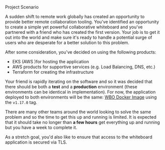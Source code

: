 Project Scenario

A sudden shift to remote work globally has created an opportunity to provide better remote collaboration tooling.
You've identified an opportunity to create a simple yet powerful collaborative whiteboard and you've partnered with a 
friend who has created the first version. Your job is to get it out into the world and make sure it's ready to handle a 
potential surge of users who are desperate for a better solution to this problem.

After some consideration, you've decided on using the following products:

- EKS (AWS )for hosting the application
- AWS products for supportive services (e.g. Load Balancing, DNS, etc.)
- Terraform for creating the infrastructure

Your friend is rapidly iterating on the software and so it was decided that there should be both a **test** and 
a **production** environment (these environments can be identical in implementation). For now, the application deployed 
to both environments will be the same: [WBO Docker Image](https://hub.docker.com/r/lovasoa/wbo) using the 
`v1.17.0` tag.

There are many other teams around the world looking to solve the same problem and so the time to get this up and 
running is limited. It is expected that it should take no longer than **a few hours** get everything up and 
running but you have a week to complete it.

As a stretch goal, you'd also like to ensure that access to the whiteboard application is secured via TLS.